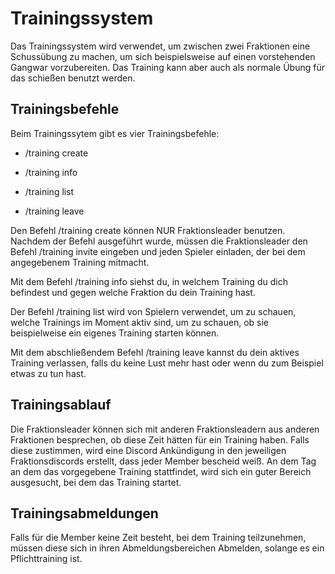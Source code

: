 # Trainingssystem


Das Trainingssystem wird verwendet, um zwischen zwei Fraktionen eine Schussübung zu machen, um sich beispielsweise auf einen vorstehenden Gangwar vorzubereiten. Das Training kann aber auch als normale Übung für das schießen benutzt werden.



## Trainingsbefehle
Beim Trainingssytem gibt es vier Trainingsbefehle:

* /training create

* /training info

* /training list

* /training leave



Den Befehl /training create können NUR Fraktionsleader benutzen. Nachdem der Befehl ausgeführt wurde, müssen die Fraktionsleader den Befehl /training invite eingeben und jeden Spieler einladen, der bei dem angegebenem Training mitmacht.



Mit dem Befehl /training info siehst du, in welchem Training du dich befindest und gegen welche Fraktion du dein Training hast.



Der Befehl /training list wird von Spielern verwendet, um zu schauen, welche Trainings im Moment aktiv sind, um zu schauen, ob sie beispielweise ein eigenes Training starten können.



Mit dem abschließendem Befehl /training leave kannst du dein aktives Training verlassen, falls du keine Lust mehr hast oder wenn du zum Beispiel etwas zu tun hast.



## Trainingsablauf
Die Fraktionsleader können sich mit anderen Fraktionsleadern aus anderen Fraktionen besprechen, ob diese Zeit hätten für ein Training haben. Falls diese zustimmen, wird eine Discord Ankündigung in den jeweiligen Fraktionsdiscords erstellt, dass jeder Member bescheid weiß. An dem Tag an dem das vorgegebene Training stattfindet, wird sich ein guter Bereich ausgesucht, bei dem das Training startet.



## Trainingsabmeldungen
Falls für die Member keine Zeit besteht, bei dem Training teilzunehmen, müssen diese sich in ihren Abmeldungsbereichen Abmelden, solange es ein Pflichttraining ist.
